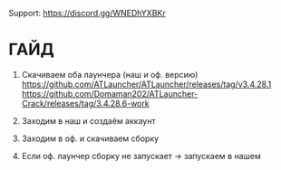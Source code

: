 Support:
https://discord.gg/WNEDhYXBKr

# ГАЙД

1. Скачиваем оба лаунчера (наш и оф. версию)
https://github.com/ATLauncher/ATLauncher/releases/tag/v3.4.28.1
https://github.com/Domaman202/ATLauncher-Crack/releases/tag/3.4.28.6-work

2. Заходим в наш и создаём аккаунт

3. Заходим в оф. и скачиваем сборку

4. Если оф. лаунчер сборку не запускает -> запускаем в нашем

